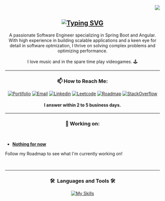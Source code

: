 <img align="right" src="https://visitor-badge.laobi.icu/badge?page_id=pogeku.writing&right_color=purple" />


<br>

<div align="center">

[![Typing SVG](https://readme-typing-svg.herokuapp.com?font=Space+Grotesk&weight=300&size=56&pause=1000&color=8723FF&center=true&random=false&width=600&height=100&lines=Hello+;I'm+Samuel+%F0%9F%91%A8%F0%9F%8F%BE%E2%80%8D%F0%9F%92%BB)](https://git.io/typing-svg)
---

<div style="text-align: center;">
A passionate Software Engineer specializing in Spring Boot and Angular. With high experience in building scalable applications and a keen eye for detail in software optmization, I thrive on solving complex problems and optimizing performance.
</div>
<br>
I love music and in the spare time play videogames. 🕹️

<div align="center">

---

### 📫 How to Reach Me:
[![Portifolio](https://img.shields.io/badge/Portfolio-black?style=flat&color=%238D59E3&cacheSeconds=2)](https://main-portfolio-weld.vercel.app/)
[![Email](https://img.shields.io/badge/Gmail-EA4335?style=flat&logo=gmail&logoColor=white)](mailto:patoincomum@gmail.com)
[![Linkedin](https://img.shields.io/badge/LinkedIn-0A66C2?style=flat&logo=linkedin&logoColor=white)](https://www.linkedin.com/in/firstpiece)
[![Leetcode](https://img.shields.io/badge/LeetCode-FFA116?style=flat&logo=LeetCode&logoColor=white)](https://leetcode.com/u/Pogeku/)
[![Roadmap](https://img.shields.io/badge/Roadmap-000000?style=flat&logo=roadmap.sh&logoColor=white)](https://roadmap.sh/u/firstpiecen)
[![StackOverflow](https://img.shields.io/badge/Stack_Overflow-F58025?style=flat&logo=stack-overflow&logoColor=white)](https://stackoverflow.com/users/22629899)
#### I answer within 2 to 5 business days.
</div>

---

### 🧰 Working on: 
</div>

<br>

- [**Nothing for now**](https://)

Follow my Roadmap to see what I'm currently working on!

<br>


---

<div align="center">

### <summary><b>🛠️&nbsp;&nbsp;Languages&nbsp;and&nbsp;Tools  🛠️</b></summary>
[![My Skills](https://skillicons.dev/icons?i=java,rust,py,typescript,css,spring,angular,postgresql,aws,kafka,redis,grafana,prometheus,blender,figma,docker,postman&perline=10)](https://skillicons.dev)

</div>
